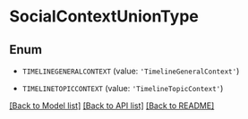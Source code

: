 # SocialContextUnionType


## Enum

* `TIMELINEGENERALCONTEXT` (value: `'TimelineGeneralContext'`)

* `TIMELINETOPICCONTEXT` (value: `'TimelineTopicContext'`)

[[Back to Model list]](../README.md#documentation-for-models) [[Back to API list]](../README.md#documentation-for-api-endpoints) [[Back to README]](../README.md)


